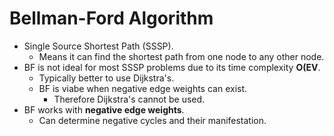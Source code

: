 # Bellman-Ford Algorithm
- Single Source Shortest Path (SSSP).
  - Means it can find the shortest path from one node to any other node.
- BF is not ideal for most SSSP problems due to its time complexity **O(EV**.
  - Typically better to use Dijkstra's.
  - BF is viabe when negative edge weights can exist.
    - Therefore Dijkstra's cannot be used.
- BF works with **negative edge weights**.
  - Can determine negative cycles and their manifestation.

